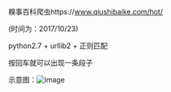 糗事百科爬虫https://www.qiushibaike.com/hot/ <br/>

(时间为：2017/10/23)<br/> 

python2.7 + urllib2 + 正则匹配<br/>

按回车就可以出现一条段子<br/>

示意图：![image](https://github.com/sight007/QSBK-Spider/blob/master/qiushibaike/示例图片.png)








